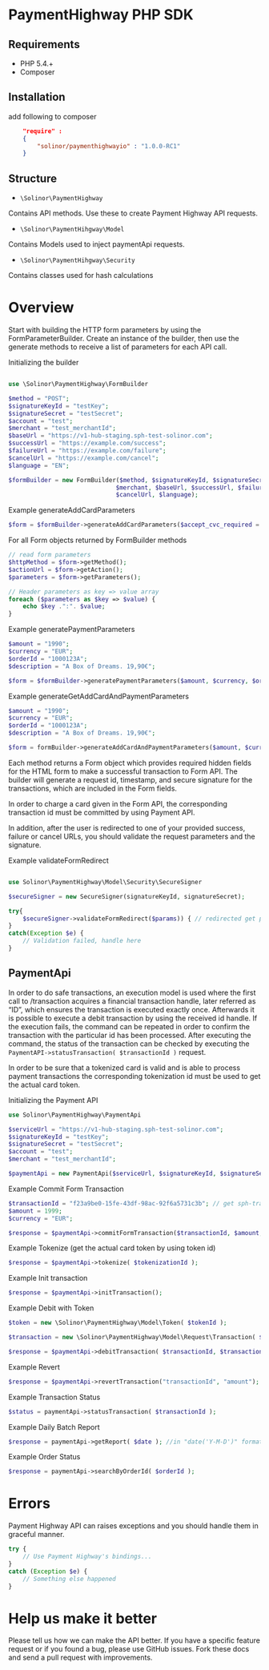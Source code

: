 # PaymentHighway PHP SDK

## Requirements

* PHP 5.4.+
* Composer

## Installation

add following to composer

```json
    "require" : 
    {
        "solinor/paymenthighwayio" : "1.0.0-RC1"
    }
```

## Structure 

* `\Solinor\PaymentHighway`

Contains API methods. Use these to create Payment Highway API requests.

* `\Solinor\PaymentHihgway\Model`

Contains Models used to inject paymentApi requests.

* `\Solinor\PaymentHihgway\Security`

Contains classes used for hash calculations

# Overview

Start with building the HTTP form parameters by using the FormParameterBuilder. Create an instance of the builder, then use the generate methods to receive a list of parameters for each API call.

Initializing the builder

```php

use \Solinor\PaymentHighway\FormBuilder

$method = "POST";
$signatureKeyId = "testKey";
$signatureSecret = "testSecret";
$account = "test";
$merchant = "test_merchantId";
$baseUrl = "https://v1-hub-staging.sph-test-solinor.com";
$successUrl = "https://example.com/success";
$failureUrl = "https://example.com/failure";
$cancelUrl = "https://example.com/cancel";
$language = "EN";

$formBuilder = new FormBuilder($method, $signatureKeyId, $signatureSecret, $account,
                              $merchant, $baseUrl, $successUrl, $failureUrl,
                              $cancelUrl, $language);
```

Example generateAddCardParameters

```php
$form = $formBuilder->generateAddCardParameters($accept_cvc_required = false);
```

For all Form objects returned by FormBuilder methods
```php
// read form parameters
$httpMethod = $form->getMethod();
$actionUrl = $form->getAction();
$parameters = $form->getParameters(); 

// Header parameters as key => value array
foreach ($parameters as $key => $value) {
	echo $key .":". $value;
}
```

Example generatePaymentParameters 

```php
$amount = "1990";
$currency = "EUR";
$orderId = "1000123A";
$description = "A Box of Dreams. 19,90€";

$form = $formBuilder->generatePaymentParameters($amount, $currency, $orderId, $description);

```
        	
Example generateGetAddCardAndPaymentParameters
```php
$amount = "1990";
$currency = "EUR";
$orderId = "1000123A";
$description = "A Box of Dreams. 19,90€";

$form = formBuilder->generateAddCardAndPaymentParameters($amount, $currency, $orderId, $description);
```

Each method returns a Form object which provides required hidden fields for the HTML form to make a successful transaction to Form API. The builder will generate a request id, timestamp, and secure signature for the transactions, which are included in the Form fields.

In order to charge a card given in the Form API, the corresponding transaction id must be committed by using Payment API.

In addition, after the user is redirected to one of your provided success, failure or cancel URLs, you should validate the request parameters and the signature.

Example validateFormRedirect

```php

use Solinor\PaymentHighway\Model\Security\SecureSigner

$secureSigner = new SecureSigner(signatureKeyId, signatureSecret);

try{
    $secureSigner->validateFormRedirect($params)) { // redirected get params as [ key => value] array
}
catch(Exception $e) {
    // Validation failed, handle here
}
```

## PaymentApi

In order to do safe transactions, an execution model is used where the first call to /transaction acquires a financial transaction handle, later referred as “ID”, which ensures the transaction is executed exactly once. Afterwards it is possible to execute a debit transaction by using the received id handle. If the execution fails, the command can be repeated in order to confirm the transaction with the particular id has been processed. After executing the command, the status of the transaction can be checked by executing the `PaymentAPI->statusTransaction( $transactionId )` request. 

In order to be sure that a tokenized card is valid and is able to process payment transactions the corresponding tokenization id must be used to get the actual card token. 

Initializing the Payment API

```php
use Solinor\PaymentHighway\PaymentApi

$serviceUrl = "https://v1-hub-staging.sph-test-solinor.com";
$signatureKeyId = "testKey";
$signatureSecret = "testSecret";
$account = "test";
$merchant = "test_merchantId";

$paymentApi = new PaymentApi($serviceUrl, $signatureKeyId, $signatureSecret, $account, $merchant);
```
        
Example Commit Form Transaction
```php
$transactionId = "f23a9be0-15fe-43df-98ac-92f6a5731c3b"; // get sph-transaction-id as a GET parameter
$amount = 1999;
$currency = "EUR";

$response = $paymentApi->commitFormTransaction($transactionId, $amount, $currency ); //response is pure json run through json_decode();
```

Example Tokenize (get the actual card token by using token id)
```php
$response = $paymentApi->tokenize( $tokenizationId );
```

Example Init transaction
```php
$response = $paymentApi->initTransaction();
```

Example Debit with Token
```php
$token = new \Solinor\PaymentHighway\Model\Token( $tokenId );

$transaction = new \Solinor\PaymentHighway\Model\Request\Transaction( $amount, $currency, $token );

$response = $paymentApi->debitTransaction( $transactionId, $transaction);
```

Example Revert
```php
$response = $paymentApi->revertTransaction("transactionId", "amount");
```

Example Transaction Status
```php
$status = paymentApi->statusTransaction( $transactionId );
```

Example Daily Batch Report
```php
$response = paymentApi->getReport( $date ); //in "date('Y-M-D')" format
```

Example Order Status
```php
$response = paymentApi->searchByOrderId( $orderId );
```	

# Errors
Payment Highway API can raises exceptions and you should handle them in graceful manner.
```php
try {
	// Use Payment Highway's bindings...
} 
catch (Exception $e) {
  	// Something else happened
}
```

# Help us make it better
Please tell us how we can make the API better. If you have a specific feature request or if you found a bug, please use GitHub issues. Fork these docs and send a pull request with improvements.
